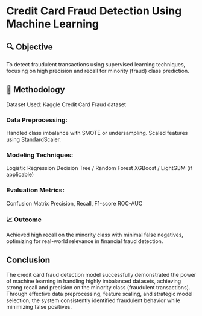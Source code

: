 # Credit Card Fraud Detection Using Machine Learning

## 🔍 Objective
To detect fraudulent transactions using supervised learning techniques, focusing on high precision and recall for minority (fraud) class prediction.

## 🧠 Methodology
Dataset Used: Kaggle Credit Card Fraud dataset
### Data Preprocessing:
Handled class imbalance with SMOTE or undersampling.
Scaled features using StandardScaler.
### Modeling Techniques:
Logistic Regression
Decision Tree / Random Forest
XGBoost / LightGBM (if applicable)

### Evaluation Metrics:
Confusion Matrix
Precision, Recall, F1-score
ROC-AUC

### 📈 Outcome
Achieved high recall on the minority class with minimal false negatives, optimizing for real-world relevance in financial fraud detection.

## Conclusion
The credit card fraud detection model successfully demonstrated the power of machine learning in handling highly imbalanced datasets, achieving strong recall and precision on the minority class (fraudulent transactions). Through effective data preprocessing, feature scaling, and strategic model selection, the system consistently identified fraudulent behavior while minimizing false positives.
